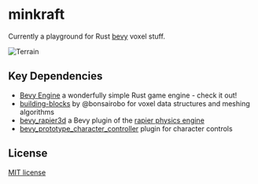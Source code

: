 # minkraft

Currently a playground for Rust [bevy](https://bevyengine.org/) voxel stuff.

![Terrain](https://github.com/superdump/minkraft/blob/gh-pages/images/2020-09-26%20140246%20bevy%20terrain.png)

## Key Dependencies

* [Bevy Engine](https://bevyengine.org/) a wonderfully simple Rust game engine - check it out!
* [building-blocks](https://github.com/bonsairobo/building-blocks) by @bonsairobo for voxel data structures and meshing algorithms
* [bevy_rapier3d](https://github.com/dimforge/bevy_rapier) a Bevy plugin of the [rapier physics engine](https://rapier.rs/)
* [bevy_prototype_character_controller](https://github.com/superdump/bevy_prototype_character_controller) plugin for character controls

## License

[MIT license](LICENSE)
